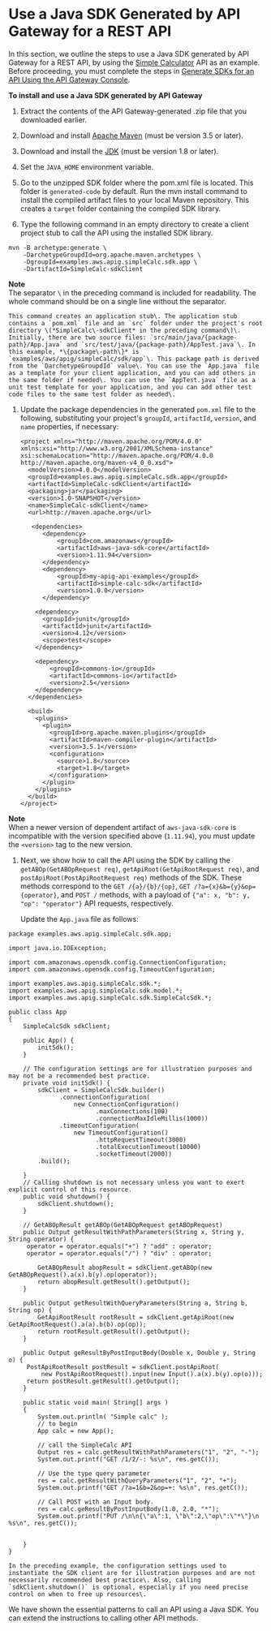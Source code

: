# Use a Java SDK Generated by API Gateway for a REST API<a name="how-to-call-apigateway-generated-java-sdk"></a>

In this section, we outline the steps to use a Java SDK generated by API Gateway for a REST API, by using the [Simple Calculator](simple-calc-lambda-api-swagger-definition.md) API as an example\. Before proceeding, you must complete the steps in [Generate SDKs for an API Using the API Gateway Console](how-to-generate-sdk-console.md)\. 

**To install and use a Java SDK generated by API Gateway**

1. Extract the contents of the API Gateway\-generated \.zip file that you downloaded earlier\.

1. Download and install [Apache Maven](https://maven.apache.org/) \(must be version 3\.5 or later\)\.

1. Download and install the [JDK](https://docs.oracle.com/javase/8/docs/technotes/guides/install/install_overview.html) \(must be version 1\.8 or later\)\.

1. Set the `JAVA_HOME` environment variable\.

1.  Go to the unzipped SDK folder where the pom\.xml file is located\. This folder is `generated-code` by default\. Run the mvn install command to install the compiled artifact files to your local Maven repository\. This creates a `target` folder containing the compiled SDK library\. 

1.  Type the following command in an empty directory to create a client project stub to call the API using the installed SDK library\. 

   ```
   mvn -B archetype:generate \
       -DarchetypeGroupdId=org.apache.maven.archetypes \
       -DgroupId=examples.aws.apig.simpleCalc.sdk.app \
       -DartifactId=SimpleCalc-sdkClient
   ```
**Note**  
 The separator `\` in the preceding command is included for readability\. The whole command should be on a single line without the separator\. 

    This command creates an application stub\. The application stub contains a `pom.xml` file and an `src` folder under the project's root directory \(*SimpleCalc\-sdkClient* in the preceding command\)\. Initially, there are two source files: `src/main/java/{package-path}/App.java` and `src/test/java/{package-path}/AppTest.java`\. In this example, *\{package\-path\}* is `examples/aws/apig/simpleCalc/sdk/app`\. This package path is derived from the `DarchetypeGroupdId` value\. You can use the `App.java` file as a template for your client application, and you can add others in the same folder if needed\. You can use the `AppTest.java` file as a unit test template for your application, and you can add other test code files to the same test folder as needed\. 

1. Update the package dependencies in the generated `pom.xml` file to the following, substituting your project's `groupId`, `artifactId`, `version`, and `name` properties, if necessary:

   ```
   <project xmlns="http://maven.apache.org/POM/4.0.0" xmlns:xsi="http://www.w3.org/2001/XMLSchema-instance" xsi:schemaLocation="http://maven.apache.org/POM/4.0.0 http://maven.apache.org/maven-v4_0_0.xsd">
     <modelVersion>4.0.0</modelVersion>
     <groupId>examples.aws.apig.simpleCalc.sdk.app</groupId>
     <artifactId>SimpleCalc-sdkClient</artifactId>
     <packaging>jar</packaging>
     <version>1.0-SNAPSHOT</version>
     <name>SimpleCalc-sdkClient</name>
     <url>http://maven.apache.org</url>
   
      <dependencies>
         <dependency>
             <groupId>com.amazonaws</groupId>
             <artifactId>aws-java-sdk-core</artifactId>
             <version>1.11.94</version>
         </dependency>
         <dependency>
             <groupId>my-apig-api-examples</groupId>
             <artifactId>simple-calc-sdk</artifactId>
             <version>1.0.0</version>
         </dependency>
         
       <dependency>
         <groupId>junit</groupId>
         <artifactId>junit</artifactId>
         <version>4.12</version>
         <scope>test</scope>
       </dependency>
   
       <dependency>
           <groupId>commons-io</groupId>
           <artifactId>commons-io</artifactId>
           <version>2.5</version>
       </dependency>    
     </dependencies>
   
     <build>
       <plugins>
         <plugin>
           <groupId>org.apache.maven.plugins</groupId>
           <artifactId>maven-compiler-plugin</artifactId>
           <version>3.5.1</version>
           <configuration>
             <source>1.8</source>
             <target>1.8</target>
           </configuration>
         </plugin>
       </plugins>
     </build>
   </project>
   ```
**Note**  
 When a newer version of dependent artifact of `aws-java-sdk-core` is incompatible with the version specified above \(`1.11.94`\), you must update the `<version>` tag to the new version\.

1.  Next, we show how to call the API using the SDK by calling the `getABOp(GetABOpRequest req)`, `getApiRoot(GetApiRootRequest req)`, and `postApiRoot(PostApiRootRequest req)` methods of the SDK\. These methods correspond to the `GET /{a}/{b}/{op}`, `GET /?a={x}&b={y}&op={operator}`, and `POST /` methods, with a payload of `{"a": x, "b": y, "op": "operator"}` API requests, respectively\. 

    Update the `App.java` file as follows: 

   ```
   package examples.aws.apig.simpleCalc.sdk.app;
   
   import java.io.IOException;
   
   import com.amazonaws.opensdk.config.ConnectionConfiguration;
   import com.amazonaws.opensdk.config.TimeoutConfiguration;
   
   import examples.aws.apig.simpleCalc.sdk.*;
   import examples.aws.apig.simpleCalc.sdk.model.*;
   import examples.aws.apig.simpleCalc.sdk.SimpleCalcSdk.*;
   
   public class App 
   {
       SimpleCalcSdk sdkClient;
   
       public App() {
           initSdk();
       }
   
       // The configuration settings are for illustration purposes and may not be a recommended best practice.
       private void initSdk() {
           sdkClient = SimpleCalcSdk.builder()
                 .connectionConfiguration(
                     new ConnectionConfiguration()
                           .maxConnections(100)
                           .connectionMaxIdleMillis(1000))
                 .timeoutConfiguration(
                     new TimeoutConfiguration()
                           .httpRequestTimeout(3000)
                           .totalExecutionTimeout(10000)
                           .socketTimeout(2000))
           .build();
   
       }
       // Calling shutdown is not necessary unless you want to exert explicit control of this resource.
       public void shutdown() {
           sdkClient.shutdown();
       }
        
       // GetABOpResult getABOp(GetABOpRequest getABOpRequest)
       public Output getResultWithPathParameters(String x, String y, String operator) {
       	operator = operator.equals("+") ? "add" : operator;
       	operator = operator.equals("/") ? "div" : operator; 
   
           GetABOpResult abopResult = sdkClient.getABOp(new GetABOpRequest().a(x).b(y).op(operator));
           return abopResult.getResult().getOutput();
       }
   
       public Output getResultWithQueryParameters(String a, String b, String op) {
           GetApiRootResult rootResult = sdkClient.getApiRoot(new GetApiRootRequest().a(a).b(b).op(op));
           return rootResult.getResult().getOutput();
       }
   
       public Output geResultByPostInputBody(Double x, Double y, String o) {
       	PostApiRootResult postResult = sdkClient.postApiRoot(
       		new PostApiRootRequest().input(new Input().a(x).b(y).op(o)));
       	return postResult.getResult().getOutput();
       }
   
       public static void main( String[] args )
       {
           System.out.println( "Simple calc" );
           // to begin
           App calc = new App();
           
           // call the SimpleCalc API
           Output res = calc.getResultWithPathParameters("1", "2", "-");
           System.out.printf("GET /1/2/-: %s\n", res.getC());
   
           // Use the type query parameter
           res = calc.getResultWithQueryParameters("1", "2", "+");
           System.out.printf("GET /?a=1&b=2&op=+: %s\n", res.getC());
   
           // Call POST with an Input body.
           res = calc.geResultByPostInputBody(1.0, 2.0, "*");
           System.out.printf("PUT /\n\n{\"a\":1, \"b\":2,\"op\":\"*\"}\n %s\n", res.getC());
   
           
       }
   }
   ```

    In the preceding example, the configuration settings used to instantiate the SDK client are for illustration purposes and are not necessarily recommended best practice\. Also, calling `sdkClient.shutdown()` is optional, especially if you need precise control on when to free up resources\. 

 We have shown the essential patterns to call an API using a Java SDK\. You can extend the instructions to calling other API methods\. 
